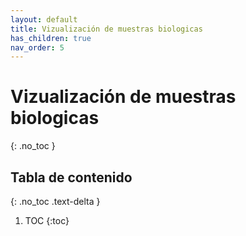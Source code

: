 ```yaml
---
layout: default
title: Vizualización de muestras biologicas
has_children: true
nav_order: 5
---
```

# Vizualización de muestras biologicas
{: .no_toc }

## Tabla de contenido
{: .no_toc .text-delta }
1. TOC
{:toc}